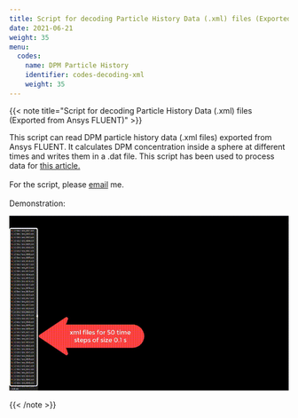 ```yaml
---
title: Script for decoding Particle History Data (.xml) files (Exported from Ansys FLUENT)
date: 2021-06-21
weight: 35
menu:
  codes:
    name: DPM Particle History
    identifier: codes-decoding-xml
    weight: 35
---
```

{{< note title="Script for decoding Particle History Data (.xml) files (Exported from Ansys FLUENT)" >}}

This script can read DPM particle history data (.xml files) exported from Ansys FLUENT. It calculates DPM concentration inside a sphere at different times and writes them in a .dat file. This script has been used to process data for <a href="https://doi.org/10.1063/5.0069454" target="_blank"> this article.</a> <br /> <br />
For the script, please [email](mailto:dhimanroy117@gmail.com) me. <br /> <br />
Demonstration: <br />
<p class="aligncenter">
<img src="/codes/files/xml.gif" alt="demo.gif">
</p>
{{< /note >}}

